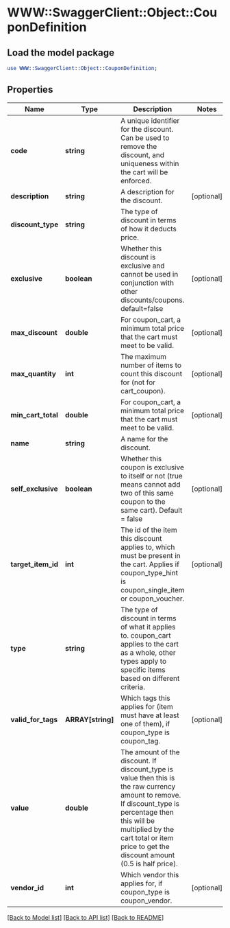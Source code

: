 # WWW::SwaggerClient::Object::CouponDefinition

## Load the model package
```perl
use WWW::SwaggerClient::Object::CouponDefinition;
```

## Properties
Name | Type | Description | Notes
------------ | ------------- | ------------- | -------------
**code** | **string** | A unique identifier for the discount. Can be used to remove the discount, and uniqueness within the cart will be enforced. | 
**description** | **string** | A description for the discount. | [optional] 
**discount_type** | **string** | The type of discount in terms of how it deducts price. | 
**exclusive** | **boolean** | Whether this discount is exclusive and cannot be used in conjunction with other discounts/coupons. default&#x3D;false | [optional] 
**max_discount** | **double** | For coupon_cart, a minimum total price that the cart must meet to be valid. | [optional] 
**max_quantity** | **int** | The maximum number of items to count this discount for (not for cart_coupon). | [optional] 
**min_cart_total** | **double** | For coupon_cart, a minimum total price that the cart must meet to be valid. | [optional] 
**name** | **string** | A name for the discount. | 
**self_exclusive** | **boolean** | Whether this coupon is exclusive to itself or not (true means cannot add two of this same coupon to the same cart).  Default &#x3D; false | [optional] 
**target_item_id** | **int** | The id of the item this discount applies to, which must be present in the cart. Applies if coupon_type_hint is coupon_single_item or coupon_voucher. | [optional] 
**type** | **string** | The type of discount in terms of what it applies to. coupon_cart applies to the cart as a whole, other types apply to specific items based on different criteria. | 
**valid_for_tags** | **ARRAY[string]** | Which tags this applies for (item must have at least one of them), if coupon_type is coupon_tag. | [optional] 
**value** | **double** | The amount of the discount. If discount_type is value then this is the raw currency amount to remove. If discount_type is percentage then this will be multiplied by the cart total or item price to get the discount amount (0.5 is half price). | 
**vendor_id** | **int** | Which vendor this applies for, if coupon_type is coupon_vendor. | [optional] 

[[Back to Model list]](../README.md#documentation-for-models) [[Back to API list]](../README.md#documentation-for-api-endpoints) [[Back to README]](../README.md)


